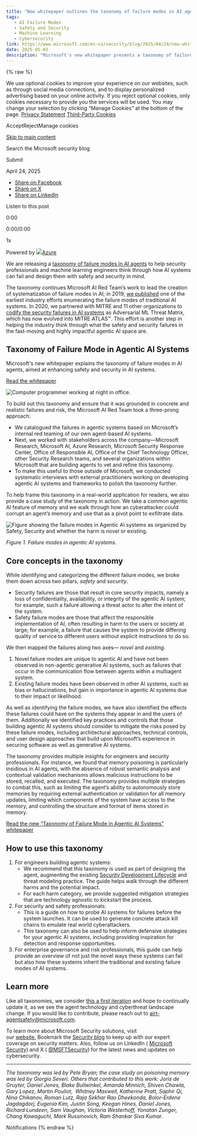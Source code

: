 ```yaml
---
title: "New whitepaper outlines the taxonomy of failure modes in AI agents ◆ Microsoft Security Blog"
tags:
   - AI Failure Modes
   - Safety and Security
   - Machine Learning
   - Cybersecurity
link: https://www.microsoft.com/en-us/security/blog/2025/04/24/new-whitepaper-outlines-the-taxonomy-of-failure-modes-in-ai-agents/
date: 2025-05-03
description: "Microsoft's new whitepaper presents a taxonomy of failure modes in agentic AI systems, enhancing safety and security in AI design. It categorizes failures into safety and security, with distinctions between novel failures unique to agentic systems and existing failures observed in other AI types. Key insights include risks like memory poisoning, highlighting the need for robust semantic analysis and contextual validation. The taxonomy serves as a guide for engineers and security professionals to identify, model, and mitigate risks, prioritizing secure memory management and user design. This foundational work invites ongoing industry contributions to refine AI safety strategies."
---
```

{% raw %}

We use optional cookies to improve your experience on our websites, such as through social media connections, and to display personalized advertising based on your online activity. If you reject optional cookies, only cookies necessary to provide you the services will be used. You may change your selection by clicking “Manage Cookies” at the bottom of the page. [Privacy Statement](https://go.microsoft.com/fwlink/?LinkId=521839) [Third-Party Cookies](https://aka.ms/3rdpartycookies)

AcceptRejectManage cookies

[Skip to main content](javascript:void(0))

Search the Microsoft security blog

Submit

April 24, 2025

- [Share on Facebook](https://www.facebook.com/sharer.php?u=https://www.microsoft.com/en-us/security/blog/2025/04/24/new-whitepaper-outlines-the-taxonomy-of-failure-modes-in-ai-agents/)
- [Share on X](https://twitter.com/intent/tweet?url=https://www.microsoft.com/en-us/security/blog/2025/04/24/new-whitepaper-outlines-the-taxonomy-of-failure-modes-in-ai-agents/)
- [Share on LinkedIn](https://www.linkedin.com/shareArticle?mini=true&url=https://www.microsoft.com/en-us/security/blog/2025/04/24/new-whitepaper-outlines-the-taxonomy-of-failure-modes-in-ai-agents/)

Listen to this post

0:00

0:00/0:00

1x

Powered by [![](https://www.microsoft.com/en-us/security/blog/wp-content/plugins/ms-cloud-marketing-modules/assets/images/logo-azure@2x.png)Azure](https://azure.microsoft.com/en-us/products/cognitive-services/text-to-speech)

We are releasing a [taxonomy of failure modes in AI agents](https://cdn-dynmedia-1.microsoft.com/is/content/microsoftcorp/microsoft/final/en-us/microsoft-brand/documents/Taxonomy-of-Failure-Mode-in-Agentic-AI-Systems-Whitepaper.pdf) to help security professionals and machine learning engineers think through how AI systems can fail and design them with safety and security in mind.

The taxonomy continues Microsoft AI Red Team’s work to lead the creation of systematization of failure modes in AI; in 2019, [we published](https://arxiv.org/abs/1911.11034) one of the earliest industry efforts enumerating the failure modes of traditional AI systems. In 2020, we partnered with MITRE and 11 other organizations to [codify the security failures in AI systems](https://www.microsoft.com/en-us/security/blog/2020/10/22/cyberattacks-against-machine-learning-systems-are-more-common-than-you-think/) as Adversarial ML Threat Matrix, which has now evolved into MITRE ATLAS™. This effort is another step in helping the industry think through what the safety and security failures in the fast-moving and highly impactful agentic AI space are.

## Taxonomy of Failure Mode in Agentic AI Systems

Microsoft's new whitepaper explains the taxonomy of failure modes in AI agents, aimed at enhancing safety and security in AI systems.

[Read the whitepaper](https://cdn-dynmedia-1.microsoft.com/is/content/microsoftcorp/microsoft/final/en-us/microsoft-brand/documents/Taxonomy-of-Failure-Mode-in-Agentic-AI-Systems-Whitepaper.pdf)

![Computer programmer working at night in office.](https://www.microsoft.com/en-us/security/blog/wp-content/uploads/2025/02/MSC24-China-business-Getty-1469706272-rgb.jpg)

To build out this taxonomy and ensure that it was grounded in concrete and realistic failures and risk, the Microsoft AI Red Team took a three-prong approach:

- We catalogued the failures in agentic systems based on Microsoft’s internal red teaming of our own agent-based AI systems.
- Next, we worked with stakeholders across the company—Microsoft Research, Microsoft AI, Azure Research, Microsoft Security Response Center, Office of Responsible AI, Office of the Chief Technology Officer, other Security Research teams, and several organizations within Microsoft that are building agents to vet and refine this taxonomy.
- To make this useful to those outside of Microsoft, we conducted systematic interviews with external practitioners working on developing agentic AI systems and frameworks to polish the taxonomy further.

To help frame this taxonomy in a real-world application for readers, we also provide a case study of the taxonomy in action. We take a common agentic AI feature of memory and we walk through how an cyberattacker could corrupt an agent’s memory and use that as a pivot point to exfiltrate data.

![Figure showing the failure modes in Agentic AI systems as organized by Safety, Security and whether the harm is novel or existing.](https://www.microsoft.com/en-us/security/blog/2025/04/24/new-whitepaper-outlines-the-taxonomy-of-failure-modes-in-ai-agents/)

_Figure 1. Failure modes in agentic AI systems._

## Core concepts in the taxonomy

While identifying and categorizing the different failure modes, we broke them down across two pillars, _safety_ and _security_.

- Security failures are those that result in core security impacts, namely a loss of confidentiality, availability, or integrity of the agentic AI system; for example, such a failure allowing a threat actor to alter the intent of the system.
- Safety failure modes are those that affect the responsible implementation of AI, often resulting in harm to the users or society at large; for example, a failure that causes the system to provide differing quality of service to different users without explicit instructions to do so.

We then mapped the failures along two axes— _novel_ and _existing._

1. Novel failure modes are unique to agentic AI and have not been observed in non-agentic generative AI systems, such as failures that occur in the communication flow between agents within a multiagent system.
2. Existing failure modes have been observed in other AI systems, such as bias or hallucinations, but gain in importance in agentic AI systems due to their impact or likelihood.

As well as identifying the failure modes, we have also identified the effects these failures could have on the systems they appear in and the users of them. Additionally we identified key practices and controls that those building agentic AI systems should consider to mitigate the risks posed by these failure modes, including architectural approaches, technical controls, and user design approaches that build upon Microsoft’s experience in securing software as well as generative AI systems.

The taxonomy provides multiple insights for engineers and security professionals. For instance, we found that memory poisoning is particularly insidious in AI agents, with the absence of robust semantic analysis and contextual validation mechanisms allows malicious instructions to be stored, recalled, and executed. The taxonomy provides multiple strategies to combat this, such as limiting the agent’s ability to autonomously store memories by requiring external authentication or validation for all memory updates, limiting which components of the system have access to the memory, and controlling the structure and format of items stored in memory.

[Read the new “Taxonomy of Failure Mode in Agentic AI Systems” whitepaper](https://cdn-dynmedia-1.microsoft.com/is/content/microsoftcorp/microsoft/final/en-us/microsoft-brand/documents/Taxonomy-of-Failure-Mode-in-Agentic-AI-Systems-Whitepaper.pdf)

## How to use this taxonomy

1. For engineers building agentic systems:
   - We recommend that this taxonomy is used as part of designing the agent, augmenting the existing [Security Development Lifecycle](https://www.microsoft.com/en-us/securityengineering/sdl/) and threat modeling practice. The guide helps walk through the different harms and the potential impact.
   - For each harm category, we provide suggested mitigation strategies that are technology agnostic to kickstart the process.
2. For security and safety professionals:
   - This is a guide on how to probe AI systems for failures before the system launches. It can be used to generate concrete attack kill chains to emulate real world cyberattackers.
   - This taxonomy can also be used to help inform defensive strategies for your agentic AI systems, including providing inspiration for detection and response opportunities.
3. For enterprise governance and risk professionals, this guide can help provide an overview of not just the novel ways these systems can fail but also how these systems inherit the traditional and existing failure modes of AI systems.

## Learn more

Like all taxonomies, we consider [this a first iteration](https://cdn-dynmedia-1.microsoft.com/is/content/microsoftcorp/microsoft/final/en-us/microsoft-brand/documents/Taxonomy-of-Failure-Mode-in-Agentic-AI-Systems-Whitepaper.pdf) and hope to continually update it, as we see the agent technology and cyberthreat landscape change. If you would like to contribute, please reach out to airt-agentsafety@microsoft.com.

To learn more about Microsoft Security solutions, visit our [website.](https://www.microsoft.com/en-us/security/business) Bookmark the [Security blog](https://www.microsoft.com/security/blog/) to keep up with our expert coverage on security matters. Also, follow us on LinkedIn ( [Microsoft Security](https://www.linkedin.com/showcase/microsoft-security/)) and X ( [@MSFTSecurity](https://twitter.com/@MSFTSecurity)) for the latest news and updates on cybersecurity.

* * *

_The taxonomy was led by Pete Bryan; the case study on poisoning memory was led by Giorgio Severi. Others that contributed to this work: Joris de Gruyter, Daniel Jones, Blake Bullwinkel, Amanda Minnich, Shiven Chawla, Gary Lopez, Martin Pouliot,  Whitney Maxwell, Katherine Pratt, Saphir Qi, Nina Chikanov, Roman Lutz, Raja Sekhar Rao Dheekonda, Bolor-Erdene Jagdagdorj, Eugenia Kim, Justin Song, Keegan Hines, Daniel Jones, Richard Lundeen, Sam Vaughan, Victoria Westerhoff, Yonatan Zunger, Chang Kawaguchi, Mark Russinovich, Ram Shankar Siva Kumar_.

Notifications
{% endraw %}
